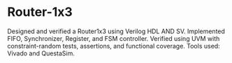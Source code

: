 # Router-1x3
Designed and verified a Router1x3 using Verilog HDL AND SV. Implemented FIFO, Synchronizer, Register, and FSM controller. Verified using UVM with constraint-random tests, assertions, and functional coverage. Tools used: Vivado and QuestaSim.
